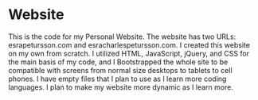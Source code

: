 # Website
This is the code for my Personal Website.  The website has two URLs: esrapetursson.com and esracharlespetursson.com.  I created this website on my own from scratch.  I utilized HTML, JavaScript, jQuery, and CSS for the main basis of my code, and I Bootstrapped the whole site to be compatible with screens from normal size desktops to tablets to cell phones.  I have empty files that I plan to use as I learn more coding languages.  I plan to make my website more dynamic as I learn more.